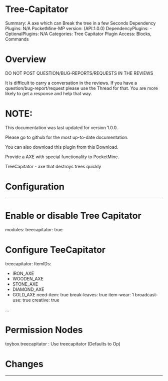 # Tree-Capitator
Summary: A axe which can Break the tree in a few Seconds
Dependency Plugins: N/A
PocketMine-MP version: (API:1.0.0)
DependencyPlugins: -
OptionalPlugins: N/A
Categories: Tree Capitator
Plugin Access: Blocks, Commands

# Overview
DO NOT POST QUESTION/BUG-REPORTS/REQUESTS IN THE REVIEWS

It is difficult to carry a conversation in the reviews. If you have a question/bug-report/request please use the Thread for that. You are more likely to get a response and help that way.

# NOTE:

This documentation was last updated for version 1.0.0.

Please go to github for the most up-to-date documentation.

You can also download this plugin from this <a> <href src=""> Download. </a>

Provide a AXE with special functionality to PocketMine.

TreeCapitator - axe that destroys trees quickly

# Configuration
---

# Enable or disable Tree Capitator
modules:
  treecapitator: true

# Configure TeeCapitator
treecapitator:
  ItemIDs:
  - IRON_AXE
  - WOODEN_AXE
  - STONE_AXE
  - DIAMOND_AXE
  - GOLD_AXE
  need-item: true
  break-leaves: true
  item-wear: 1
  broadcast-use: true
  creative: true

...
# Permission Nodes
toybox.treecapitator : Use treecapitator (Defaults to Op)
  
# Changes
--------

